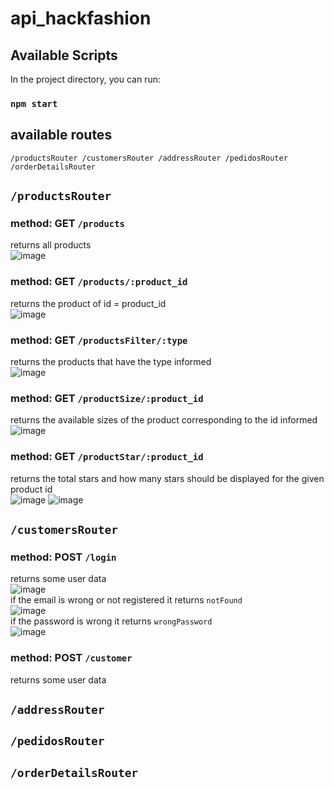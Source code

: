 # api_hackfashion

## Available Scripts

In the project directory, you can run:

### `npm start`

## available routes

`
/productsRouter
/customersRouter
/addressRouter
/pedidosRouter
/orderDetailsRouter
`

## `/productsRouter`

### method: GET `/products`
returns all products <br/>
![image](https://user-images.githubusercontent.com/106037619/194573765-879d3d4b-c7cd-497a-8277-dfdf90fd3db7.png)

### method: GET `/products/:product_id`
returns the product of id = product_id <br/>
![image](https://user-images.githubusercontent.com/106037619/194573539-7b5f78fc-7304-4e55-85cd-815377bbca7e.png)

### method: GET `/productsFilter/:type`
returns the products that have the type informed <br/>
![image](https://user-images.githubusercontent.com/106037619/194574190-ed060fe2-6e97-4f63-9ec6-e292bed4cbea.png)

### method: GET `/productSize/:product_id`
returns the available sizes of the product corresponding to the id informed <br/>
![image](https://user-images.githubusercontent.com/106037619/194574468-9ff43b3e-1c90-4ea9-b18c-5a6957d72b16.png)

### method: GET `/productStar/:product_id`
returns the total stars and how many stars should be displayed for the given product id <br/>
![image](https://user-images.githubusercontent.com/106037619/194575503-81806621-2595-4b57-a4ca-1831ccd2df99.png)
 ![image](https://user-images.githubusercontent.com/106037619/194575690-855996e8-8d7d-4bf5-8f78-c2772f02bf55.png)

## `/customersRouter`

### method: POST `/login`
returns some user data <br/>
![image](https://user-images.githubusercontent.com/106037619/194577501-6a0aaf9f-c518-4bfb-b928-20bb58c47b93.png) <br/>
if the email is wrong or not registered it returns `notFound` <br/>
![image](https://user-images.githubusercontent.com/106037619/194578408-15017687-f0a8-4b80-8763-badbee014fe4.png) <br/>
if the password is wrong it returns `wrongPassword` <br/>
![image](https://user-images.githubusercontent.com/106037619/194578626-cd9bee07-5c1f-4ddc-8c27-d3945bc1fe96.png)

### method: POST `/customer`
returns some user data <br/>

## `/addressRouter`



## `/pedidosRouter`



## `/orderDetailsRouter`


